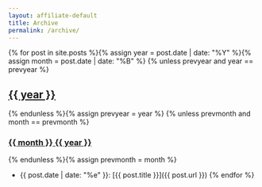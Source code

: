 ```yaml
---
layout: affiliate-default
title: Archive
permalink: /archive/
---
```


{% for post in site.posts %}{% assign year = post.date | date: "%Y" %}{% assign month = post.date | date: "%B" %}
{% unless prevyear and year == prevyear %}<h2 id="year-{{ year }}"><a href="#year-{{ year }}">{{ year }}</a></h2>{% endunless %}{% assign prevyear = year %}
{% unless prevmonth and month == prevmonth %}<h3 id="{{ month }}-{{ year }}"><a href="#{{ month }}-{{ year }}">{{ month }} {{ year }}</a></h3>{% endunless %}{% assign prevmonth = month %}
* {{ post.date | date: "%e" }}: [{{ post.title }}]({{ post.url }})
{% endfor %}

